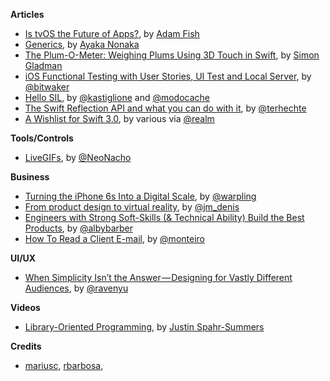**Articles**

* [Is tvOS the Future of Apps?](https://realm.io/news/is-tvos-the-future-of-apps/), by [Adam Fish](https://twitter.com/adam_fish)
* [Generics](http://swift.ayaka.me/posts/2015/10/21/generics), by [Ayaka Nonaka](https://twitter.com/ayanonagon)
* [The Plum-O-Meter: Weighing Plums Using 3D Touch in Swift](http://flexmonkey.blogspot.dk/2015/10/the-plum-o-meter-weighing-plums-using.html), by [Simon Gladman](https://twitter.com/FlexMonkey)
* [iOS Functional Testing with User Stories, UI Test and Local Server](http://www.thinkandbuild.it/ios-functional-testing-with-user-stories-uitest-and-local-server/), by [@bitwaker](https://twitter.com/bitwaker)
* [Hello SIL](http://swiftc.io/post/132002781944/hello-sil), by [@kastiglione](https://twitter.com/kastiglione) and [@modocache](https://twitter.com/modocache)
* [The Swift Reflection API and what you can do with it](http://appventure.me/2015/10/24/swift-reflection-api-what-you-can-do/), by [@terhechte](https://twitter.com/terhechte)
* [A Wishlist for Swift 3.0](https://realm.io/news/swift-3-wishlist/), by various via [@realm](https://twitter.com/realm)

**Tools/Controls**

* [LiveGIFs](https://github.com/neonichu/LiveGIFs), by [@NeoNacho](https://twitter.com/NeoNacho)

**Business**

* [Turning the iPhone 6s Into a Digital Scale](https://medium.com/@warpling/turning-the-iphone-6s-into-a-digital-scale-f2197dc2b6e7#.9y397q7pv), by [@warpling](https://twitter.com/warpling)
* [From product design to virtual reality](https://medium.com/@jmdenis/from-product-design-to-virtual-reality-be46fa793e9b#.l0fk1kkzl), by [@jm_denis](https://twitter.com/jm_denis)
* [Engineers with Strong Soft-Skills (& Technical Ability) Build the Best Products](https://medium.com/@eventbrite/engineers-with-strong-soft-skills-technical-ability-build-the-best-products-ef7e4e6b850f#.86ms8jgwj), by [@albybarber](https://twitter.com/albybarber)
* [How To Read a Client E-mail](https://deardesignstudent.com/how-to-read-a-client-e-mail-ea67e54171a0#.c1ghws4xi), by [@monteiro](https://twitter.com/monteiro)

**UI/UX**

* [When Simplicity Isn’t the Answer — Designing for Vastly Different Audiences](https://medium.com/@ravenyu/when-simplicity-isn-t-the-answer-designing-for-vastly-different-audiences-aba249005d2d#.1twx1muo7), by [@ravenyu](https://twitter.com/ravenyu)

**Videos**

* [Library-Oriented Programming](https://www.youtube.com/watch?v=lqNUTW0F4bw), by [Justin Spahr-Summers](https://twitter.com/jspahrsummers)

**Credits**
* [mariusc](https://github.com/mariusc), [rbarbosa](https://github.com/rbarbosa),
